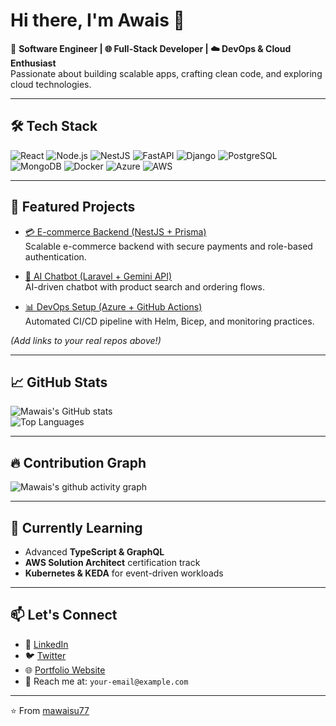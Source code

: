 # Hi there, I'm Awais 👋  

🚀 **Software Engineer | 🌐 Full-Stack Developer | ☁️ DevOps & Cloud Enthusiast**  
Passionate about building scalable apps, crafting clean code, and exploring cloud technologies.  

---

## 🛠️ Tech Stack
![React](https://img.shields.io/badge/-React-61DAFB?logo=react&logoColor=000&style=for-the-badge)
![Node.js](https://img.shields.io/badge/-Node.js-339933?logo=node.js&logoColor=fff&style=for-the-badge)
![NestJS](https://img.shields.io/badge/-NestJS-E0234E?logo=nestjs&logoColor=fff&style=for-the-badge)
![FastAPI](https://img.shields.io/badge/-FastAPI-009688?logo=fastapi&logoColor=fff&style=for-the-badge)
![Django](https://img.shields.io/badge/-Django-092E20?logo=django&logoColor=fff&style=for-the-badge)
![PostgreSQL](https://img.shields.io/badge/-PostgreSQL-336791?logo=postgresql&logoColor=fff&style=for-the-badge)
![MongoDB](https://img.shields.io/badge/-MongoDB-47A248?logo=mongodb&logoColor=fff&style=for-the-badge)
![Docker](https://img.shields.io/badge/-Docker-2496ED?logo=docker&logoColor=fff&style=for-the-badge)
![Azure](https://img.shields.io/badge/-Azure-0078D4?logo=microsoft-azure&logoColor=fff&style=for-the-badge)
![AWS](https://img.shields.io/badge/-AWS-232F3E?logo=amazon-aws&logoColor=fff&style=for-the-badge)

---

## 📂 Featured Projects

- [💳 E-commerce Backend (NestJS + Prisma)](https://github.com/mawaisu77/ecommerce-backend)  
  Scalable e-commerce backend with secure payments and role-based authentication.  

- [🤖 AI Chatbot (Laravel + Gemini API)](https://github.com/mawaisu77/ai-chatbot)  
  AI-driven chatbot with product search and ordering flows.  

- [📊 DevOps Setup (Azure + GitHub Actions)](https://github.com/mawaisu77/devops-pipeline)  
  Automated CI/CD pipeline with Helm, Bicep, and monitoring practices.  

*(Add links to your real repos above!)*

---

## 📈 GitHub Stats

![Mawais's GitHub stats](https://github-readme-stats.vercel.app/api?username=mawaisu77&show_icons=true&theme=radical)  
![Top Languages](https://github-readme-stats.vercel.app/api/top-langs/?username=mawaisu77&layout=compact&theme=radical)  

---

## 🔥 Contribution Graph
![Mawais's github activity graph](https://github-readme-activity-graph.vercel.app/graph?username=mawaisu77&theme=github-dark)  

---

## 🌱 Currently Learning
- Advanced **TypeScript & GraphQL**  
- **AWS Solution Architect** certification track  
- **Kubernetes & KEDA** for event-driven workloads  

---

## 📫 Let's Connect
- 💼 [LinkedIn](https://linkedin.com/in/your-link)  
- 🐦 [Twitter](https://twitter.com/your-handle)  
- 🌐 [Portfolio Website](https://your-portfolio.com)  
- 📧 Reach me at: `your-email@example.com`  

---

⭐️ From [mawaisu77](https://github.com/mawaisu77)  
